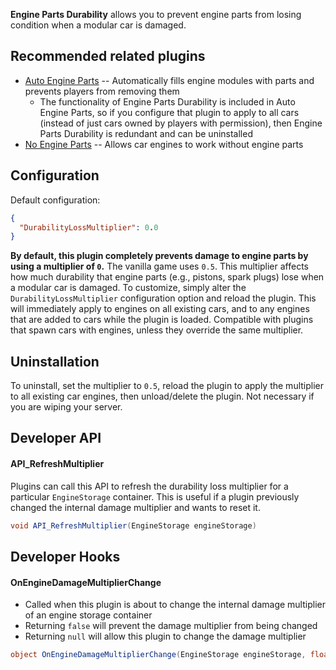 **Engine Parts Durability** allows you to prevent engine parts from losing condition when a modular car is damaged.

## Recommended related plugins

- [Auto Engine Parts](https://umod.org/plugins/auto-engine-parts) -- Automatically fills engine modules with parts and prevents players from removing them
  - The functionality of Engine Parts Durability is included in Auto Engine Parts, so if you configure that plugin to apply to all cars (instead of just cars owned by players with permission), then Engine Parts Durability is redundant and can be uninstalled
- [No Engine Parts](https://umod.org/plugins/no-engine-parts) -- Allows car engines to work without engine parts

## Configuration

Default configuration:
```json
{
  "DurabilityLossMultiplier": 0.0
}
```

**By default, this plugin completely prevents damage to engine parts by using a multiplier of `0`.** The vanilla game uses `0.5`. This multiplier affects how much durability that engine parts (e.g., pistons, spark plugs) lose when a modular car is damaged. To customize, simply alter the `DurabilityLossMultiplier` configuration option and reload the plugin. This will immediately apply to engines on all existing cars, and to any engines that are added to cars while the plugin is loaded. Compatible with plugins that spawn cars with engines, unless they override the same multiplier.

## Uninstallation

To uninstall, set the multiplier to `0.5`, reload the plugin to apply the multiplier to all existing car engines, then unload/delete the plugin. Not necessary if you are wiping your server.

## Developer API

#### API_RefreshMultiplier

Plugins can call this API to refresh the durability loss multiplier for a particular `EngineStorage` container. This is useful if a plugin previously changed the internal damage multiplier and wants to reset it.

```csharp
void API_RefreshMultiplier(EngineStorage engineStorage)
```

## Developer Hooks

#### OnEngineDamageMultiplierChange

- Called when this plugin is about to change the internal damage multiplier of an engine storage container
- Returning `false` will prevent the damage multiplier from being changed
- Returning `null` will allow this plugin to change the damage multiplier

```csharp
object OnEngineDamageMultiplierChange(EngineStorage engineStorage, float desiredMultiplier)
```
